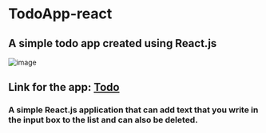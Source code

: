 # TodoApp-react
## A simple todo app created using React.js
![image](https://user-images.githubusercontent.com/64695856/148698483-4faf0512-f8f6-419c-9036-3f6645b8dcae.png)
## Link for the app: [Todo](https://subho-codegeek.github.io/TodoApp-react/)
### A simple React.js application that can add text that you write in the input box to the list and can also be deleted.
